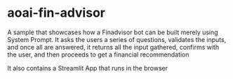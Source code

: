 # aoai-fin-advisor
A sample that showcases how a Finadvisor bot can be built merely using System Prompt. It asks the users a series of questions, validates the inputs, and once all are answered, it returns all the input gathered, confirms with the user, and then proceeds to get a financial recommendation


It also contains a Streamlit App that runs in the browser
